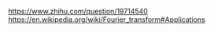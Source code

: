 https://www.zhihu.com/question/19714540
https://en.wikipedia.org/wiki/Fourier_transform#Applications
